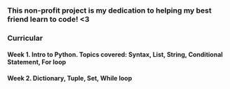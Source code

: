 ### This non-profit project is my dedication to helping my best friend learn to code! <3

### Curricular
#### Week 1. Intro to Python. Topics covered: Syntax, List, String, Conditional Statement, For loop
#### Week 2. Dictionary, Tuple, Set, While loop

